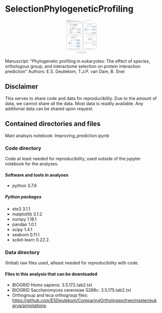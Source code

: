 # SelectionPhylogeneticProfiling

<p align="center"><img src="Workflow.png" width="100" /></p>


Manuscript: "Phylogenetic profiling in eukaryotes: The effect of species, orthologous group, and interactome selection on protein interaction prediction"
Authors: E.S. Deutekom, T.J.P. van Dam, B. Snel

## Disclaimer
This serves to share code and data for reproducibility.
Due to the amount of data, we cannot share all the data. Most data is readily available. Any additional data can be shared upon request.

## Contained directories and files
Main analsyis notebook: Improving_prediction.ipynb

### Code directory
Code at least needed for reproducibility, used outside of the jupyter notebook for the analyses.

#### Software and tools in analyses
- python		3.7.6

##### Python packages
- ete3			    3.1.1
- matplotlib 		3.1.2
- numpy			    1.18.1
- pandas		    1.0.1
- scipy			    1.4.1
- seaborn       0.11.1   
- scikit-learn  0.22.2. 

### Data directory
(Initial) raw files used, atleast needed for reproducibility with code. 

#### Files in this analysis that can be downloaded
- BIOGRID Homo sapiens: 3.5.172.tab2.txt
- BIOGRID Saccharomyces cerevisiae S288c: 3.5.175.tab2.txt
- Orthogroup and leca orthogroup files: https://github.com/ESDeutekom/ComparingOrthologies/tree/master/eukarya/annotations
